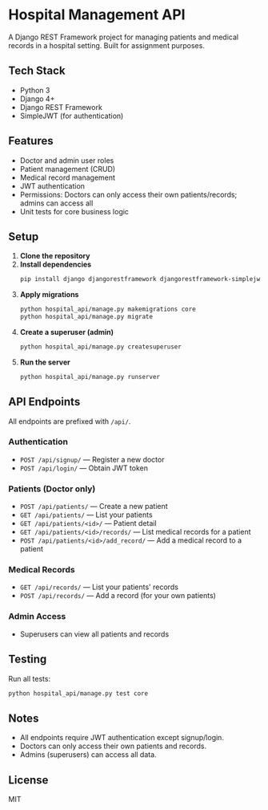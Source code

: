 # Hospital Management API

A Django REST Framework project for managing patients and medical records in a hospital setting. Built for assignment purposes.

## Tech Stack
- Python 3
- Django 4+
- Django REST Framework
- SimpleJWT (for authentication)

## Features
- Doctor and admin user roles
- Patient management (CRUD)
- Medical record management
- JWT authentication
- Permissions: Doctors can only access their own patients/records; admins can access all
- Unit tests for core business logic

## Setup
1. **Clone the repository**
2. **Install dependencies**
   ```bash
   pip install django djangorestframework djangorestframework-simplejwt
   ```
3. **Apply migrations**
   ```bash
   python hospital_api/manage.py makemigrations core
   python hospital_api/manage.py migrate
   ```
4. **Create a superuser (admin)**
   ```bash
   python hospital_api/manage.py createsuperuser
   ```
5. **Run the server**
   ```bash
   python hospital_api/manage.py runserver
   ```

## API Endpoints
All endpoints are prefixed with `/api/`.

### Authentication
- `POST /api/signup/` — Register a new doctor
- `POST /api/login/` — Obtain JWT token

### Patients (Doctor only)
- `POST /api/patients/` — Create a new patient
- `GET /api/patients/` — List your patients
- `GET /api/patients/<id>/` — Patient detail
- `GET /api/patients/<id>/records/` — List medical records for a patient
- `POST /api/patients/<id>/add_record/` — Add a medical record to a patient

### Medical Records
- `GET /api/records/` — List your patients' records
- `POST /api/records/` — Add a record (for your own patients)

### Admin Access
- Superusers can view all patients and records

## Testing
Run all tests:
```bash
python hospital_api/manage.py test core
```

## Notes
- All endpoints require JWT authentication except signup/login.
- Doctors can only access their own patients and records.
- Admins (superusers) can access all data.

## License
MIT 